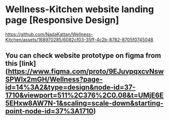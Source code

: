 # Wellness-Kitchen website landing page [Responsive Design]
https://github.com/NadaKattan/Wellness-Kitchen/assets/168970285/6082cf03-35ff-4c2b-8782-8705f0745048

## You can check website prototype on figma from this [link] (https://www.figma.com/proto/9EJuvpqxcvNswSPWlx2mGH/Wellness?page-id=14%3A2&type=design&node-id=37-1710&viewport=511%2C376%2C0.08&t=UMjE6E5EHxw8AW7N-1&scaling=scale-down&starting-point-node-id=37%3A1710) 

